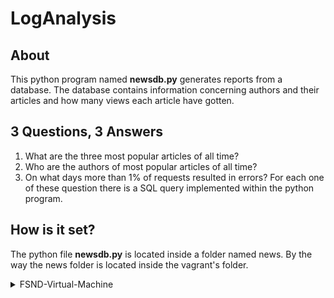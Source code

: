 # LogAnalysis
## About
This python program named **newsdb.py** generates reports from a database.
The database contains information concerning authors and their articles 
and how many views each article have gotten.
## 3 Questions, 3 Answers
1. What are the three most popular articles of all time?
2. Who are the authors of most popular articles of all time?
3. On what days more than 1% of requests resulted in errors?
For each one of these question there is a SQL query implemented within the python program.
## How is it set?
The python file **newsdb.py** is located inside a folder named news.
By the way the news folder is located inside the vagrant's folder.
   <details>
      <summary>FSND-Virtual-Machine</summary>
           <details>
               <details>
           <summary>vagrant</summary>
                   </details>
               <details>
              <summary>.vagrant</summary>
                   </details>
               <details>
              <summary>catalog</summary>
                   </details>
               <details>
              <summary>forum</summary>
                   </details>
       <details>
           <summary>news</summary>
           <p>newsdb.py</p>
        </details>                   
           </details>            
    </details>

  
